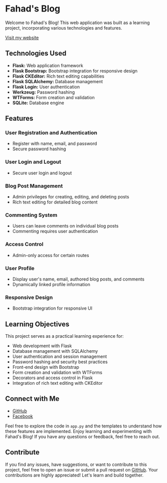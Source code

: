 # Fahad's Blog

Welcome to Fahad's Blog! This web application was built as a learning project, incorporating various technologies and features.

<a href="https://fahads-blog.onrender.com/" target="_blank">Visit my website</a>

## Technologies Used
- **Flask:** Web application framework
- **Flask Bootstrap:** Bootstrap integration for responsive design
- **Flask CKEditor:** Rich text editing capabilities
- **Flask SQLAlchemy:** Database management
- **Flask Login:** User authentication
- **Werkzeug:** Password hashing
- **WTForms:** Form creation and validation
- **SQLite:** Database engine

## Features

### User Registration and Authentication
- Register with name, email, and password
- Secure password hashing

### User Login and Logout
- Secure user login and logout

### Blog Post Management
- Admin privileges for creating, editing, and deleting posts
- Rich text editing for detailed blog content

### Commenting System
- Users can leave comments on individual blog posts
- Commenting requires user authentication

### Access Control
- Admin-only access for certain routes

### User Profile
- Display user's name, email, authored blog posts, and comments
- Dynamically linked profile information

### Responsive Design
- Bootstrap integration for responsive UI

## Learning Objectives
This project serves as a practical learning experience for:
- Web development with Flask
- Database management with SQLAlchemy
- User authentication and session management
- Password hashing and security best practices
- Front-end design with Bootstrap
- Form creation and validation with WTForms
- Decorators and access control in Flask
- Integration of rich text editing with CKEditor

## Connect with Me
- [GitHub](https://github.com/FahadIbnaTuhin)
- [Facebook](https://www.facebook.com/fahadibnatuhin)

Feel free to explore the code in `app.py` and the templates to understand how these features are implemented. Enjoy learning and experimenting with Fahad's Blog! If you have any questions or feedback, feel free to reach out.

## Contribute
If you find any issues, have suggestions, or want to contribute to this project, feel free to open an issue or submit a pull request on [GitHub](https://github.com/FahadIbnaTuhin/fahadblog). Your contributions are highly appreciated! Let's learn and build together.
